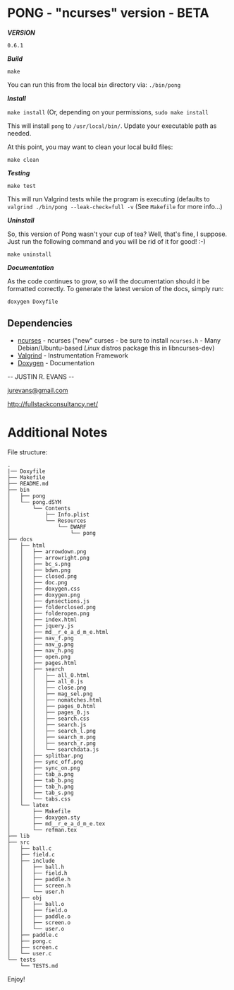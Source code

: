 PONG - "ncurses" version - BETA
===============================

***VERSION***

`0.6.1`

***Build***

`make`

You can run this from the local `bin` directory via: `./bin/pong` 


***Install***

`make install` (Or, depending on your permissions, `sudo make install`

This will install `pong` to `/usr/local/bin/`. Update your executable path as needed.

At this point, you may want to clean your local build files:

`make clean`

***Testing***


`make test`

This will run Valgrind tests while the program is executing (defaults to `valgrind ./bin/pong --leak-check=full -v` (See `Makefile` for more info...)

***Uninstall***

So, this version of Pong wasn't your cup of tea? Well, that's fine, I suppose. Just run the following command and you will be rid of it for good! :-)

`make uninstall`

***Documentation***

As the code continues to grow, so will the documentation should it be formatted correctly. To generate the latest version of the docs, simply run:

`doxygen Doxyfile`

## Dependencies

- [ncurses](https://www.gnu.org/software/ncurses/) - ncurses ("new" curses - be sure to install `ncurses.h` - Many Debian/Ubuntu-based  *Linux* distros package this in libncurses-dev)
- [Valgrind](http://valgrind.org/) - Instrumentation Framework
- [Doxygen](http://www.stack.nl/~dimitri/doxygen/) - Documentation

-- JUSTIN R. EVANS --

jurevans@gmail.com

http://fullstackconsultancy.net/

Additional Notes
================

File structure:

```
.
|── Doxyfile
├── Makefile
├── README.md
├── bin
│   ├── pong
│   └── pong.dSYM
│       └── Contents
│           ├── Info.plist
│           └── Resources
│               └── DWARF
│                   └── pong
├── docs
│   ├── html
│   │   ├── arrowdown.png
│   │   ├── arrowright.png
│   │   ├── bc_s.png
│   │   ├── bdwn.png
│   │   ├── closed.png
│   │   ├── doc.png
│   │   ├── doxygen.css
│   │   ├── doxygen.png
│   │   ├── dynsections.js
│   │   ├── folderclosed.png
│   │   ├── folderopen.png
│   │   ├── index.html
│   │   ├── jquery.js
│   │   ├── md__r_e_a_d_m_e.html
│   │   ├── nav_f.png
│   │   ├── nav_g.png
│   │   ├── nav_h.png
│   │   ├── open.png
│   │   ├── pages.html
│   │   ├── search
│   │   │   ├── all_0.html
│   │   │   ├── all_0.js
│   │   │   ├── close.png
│   │   │   ├── mag_sel.png
│   │   │   ├── nomatches.html
│   │   │   ├── pages_0.html
│   │   │   ├── pages_0.js
│   │   │   ├── search.css
│   │   │   ├── search.js
│   │   │   ├── search_l.png
│   │   │   ├── search_m.png
│   │   │   ├── search_r.png
│   │   │   └── searchdata.js
│   │   ├── splitbar.png
│   │   ├── sync_off.png
│   │   ├── sync_on.png
│   │   ├── tab_a.png
│   │   ├── tab_b.png
│   │   ├── tab_h.png
│   │   ├── tab_s.png
│   │   └── tabs.css
│   └── latex
│       ├── Makefile
│       ├── doxygen.sty
│       ├── md__r_e_a_d_m_e.tex
│       └── refman.tex
├── lib
├── src
│   ├── ball.c
│   ├── field.c
│   ├── include
│   │   ├── ball.h
│   │   ├── field.h
│   │   ├── paddle.h
│   │   ├── screen.h
│   │   └── user.h
│   ├── obj
│   │   ├── ball.o
│   │   ├── field.o
│   │   ├── paddle.o
│   │   ├── screen.o
│   │   └── user.o
│   ├── paddle.c
│   ├── pong.c
│   ├── screen.c
│   └── user.c
└── tests
    └── TESTS.md

```

Enjoy!
